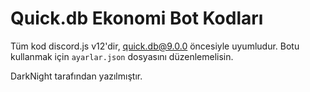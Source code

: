 # Quick.db Ekonomi Bot Kodları

Tüm kod discord.js v12'dir, quick.db@9.0.0 öncesiyle uyumludur.
Botu kullanmak için `ayarlar.json` dosyasını düzenlemelisin.

DarkNight tarafından yazılmıştır.
